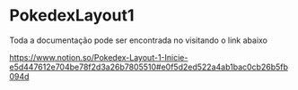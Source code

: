 # PokedexLayout1
Toda a documentação pode ser encontrada no visitando o link abaixo

https://www.notion.so/Pokedex-Layout-1-Inicie-e5d447612e704be78f2d3a26b7805510#e0f5d2ed522a4ab1bac0cb26b5fb094d
